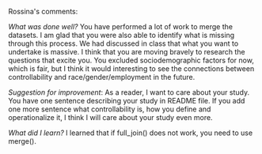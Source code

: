 Rossina's comments:

*What was done well?* You have performed a lot of work to merge the datasets. I am glad that you were also able to identify what is missing through this process. We had discussed in class that what you want to undertake is massive. I think that you are moving bravely to research the questions that excite you. You excluded sociodemographic factors for now, which is fair, but I think it would interesting to see the connections between controllability and race/gender/employment in the future.

*Suggestion for improvement*: As a reader, I want to care about your study. You have one sentence describing your study in README file. If you add one more sentence what controllability is, how you define and operationalize it, I think I will care about your study even more. 

*What did I learn?* I learned that if full_join() does not work, you need to use merge().
